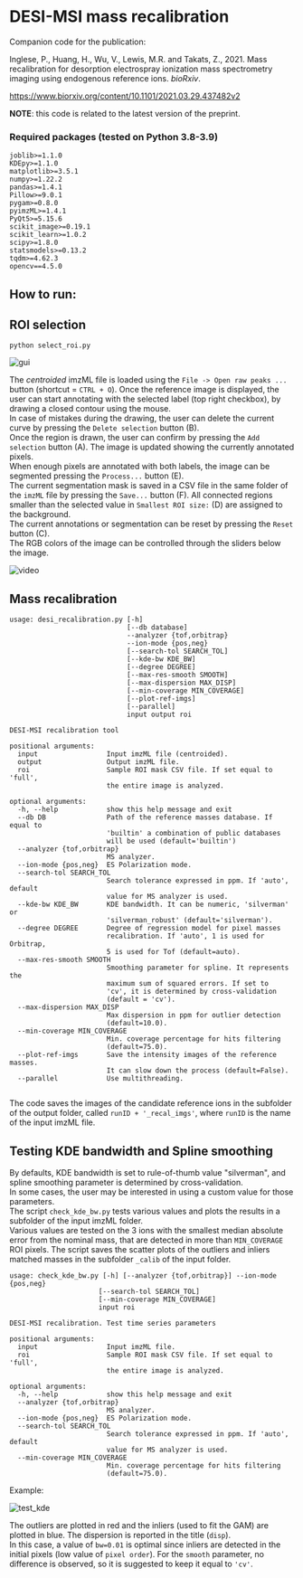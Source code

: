 # DESI-MSI mass recalibration

Companion code for the publication:

Inglese, P., Huang, H., Wu, V., Lewis, M.R. and Takats, Z., 2021. Mass
recalibration for desorption electrospray ionization mass spectrometry imaging
using endogenous reference ions. _bioRxiv_.

https://www.biorxiv.org/content/10.1101/2021.03.29.437482v2

**NOTE**: this code is related to the latest version of the preprint.

### Required packages (tested on Python 3.8-3.9)

```
joblib>=1.1.0
KDEpy>=1.1.0
matplotlib>=3.5.1
numpy>=1.22.2
pandas>=1.4.1
Pillow>=9.0.1
pygam>=0.8.0
pyimzML>=1.4.1
PyQt5>=5.15.6
scikit_image>=0.19.1
scikit_learn>=1.0.2
scipy>=1.8.0
statsmodels>=0.13.2
tqdm>=4.62.3
opencv==4.5.0
```

## How to run:

## ROI selection

```
python select_roi.py
```

![gui](./tools/resources/screenshot.png)

The _centroided_ imzML file is loaded using the `File -> Open raw peaks ...`
button (shortcut = `CTRL + O`). Once the reference image is displayed, the user
can start annotating with the selected label (top right checkbox), by drawing a
closed contour using the mouse.  
In case of mistakes during the drawing, the user can delete the current curve by
pressing the `Delete selection` button (B).  
Once the region is drawn, the user can confirm by pressing the `Add selection`
button (A). The image is updated showing the currently annotated pixels.  
When enough pixels are annotated with both labels, the image can be segmented
pressing the `Process...` button (E).  
The current segmentation mask is saved in a CSV file in the same folder of the
`imzML` file by pressing the `Save...` button (F). All connected regions smaller
than the selected value in `Smallest ROI size:` (D) are assigned to the
background.  
The current annotations or segmentation can be reset by pressing the `Reset`
button (C).  
The RGB colors of the image can be controlled through the sliders below the
image.

![video](./tools/resources/screen_rec.gif)

## Mass recalibration

```
usage: desi_recalibration.py [-h] 
                             [--db database]
                             --analyzer {tof,orbitrap} 
                             --ion-mode {pos,neg}
                             [--search-tol SEARCH_TOL]
                             [--kde-bw KDE_BW]
                             [--degree DEGREE]
                             [--max-res-smooth SMOOTH]
                             [--max-dispersion MAX_DISP]
                             [--min-coverage MIN_COVERAGE]
                             [--plot-ref-imgs]
                             [--parallel]
                             input output roi

DESI-MSI recalibration tool

positional arguments:
  input                 Input imzML file (centroided).
  output                Output imzML file.
  roi                   Sample ROI mask CSV file. If set equal to 'full', 
                        the entire image is analyzed.

optional arguments:
  -h, --help            show this help message and exit
  --db DB               Path of the reference masses database. If equal to 
                        'builtin' a combination of public databases
                        will be used (default='builtin')
  --analyzer {tof,orbitrap}
                        MS analyzer.
  --ion-mode {pos,neg}  ES Polarization mode.
  --search-tol SEARCH_TOL
                        Search tolerance expressed in ppm. If 'auto', default 
                        value for MS analyzer is used.
  --kde-bw KDE_BW       KDE bandwidth. It can be numeric, 'silverman' or 
                        'silverman_robust' (default='silverman').
  --degree DEGREE       Degree of regression model for pixel masses 
                        recalibration. If 'auto', 1 is used for Orbitrap,
                        5 is used for Tof (default=auto).
  --max-res-smooth SMOOTH
                        Smoothing parameter for spline. It represents the 
                        maximum sum of squared errors. If set to
                        'cv', it is determined by cross-validation 
                        (default = 'cv').
  --max-dispersion MAX_DISP
                        Max dispersion in ppm for outlier detection 
                        (default=10.0).
  --min-coverage MIN_COVERAGE
                        Min. coverage percentage for hits filtering 
                        (default=75.0).
  --plot-ref-imgs       Save the intensity images of the reference masses. 
                        It can slow down the process (default=False).
  --parallel            Use multithreading.
                   
```

The code saves the images of the candidate reference ions in the subfolder of
the output folder, called `runID + '_recal_imgs'`, where `runID` is the name of
the input imzML file.

## Testing KDE bandwidth and Spline smoothing

By defaults, KDE bandwidth is set to rule-of-thumb value "silverman", and spline
smoothing parameter is determined by cross-validation.  
In some cases, the user may be interested in using a custom value for those
parameters.  
The script `check_kde_bw.py` tests various values and plots the results in a
subfolder of the input imzML folder.  
Various values are tested on the 3 ions with the smallest median absolute error
from the nominal mass, that are detected in more than `MIN_COVERAGE` ROI pixels.
The script saves the scatter plots of the outliers and inliers matched masses in
the subfolder `_calib` of the input folder.

```
usage: check_kde_bw.py [-h] [--analyzer {tof,orbitrap}] --ion-mode {pos,neg} 
                      [--search-tol SEARCH_TOL]
                      [--min-coverage MIN_COVERAGE]
                      input roi

DESI-MSI recalibration. Test time series parameters

positional arguments:
  input                 Input imzML file.
  roi                   Sample ROI mask CSV file. If set equal to 'full',
                        the entire image is analyzed.

optional arguments:
  -h, --help            show this help message and exit
  --analyzer {tof,orbitrap}
                        MS analyzer.
  --ion-mode {pos,neg}  ES Polarization mode.
  --search-tol SEARCH_TOL
                        Search tolerance expressed in ppm. If 'auto', default 
                        value for MS analyzer is used.
  --min-coverage MIN_COVERAGE
                        Min. coverage percentage for hits filtering 
                        (default=75.0).
```

Example:

![test_kde](./tools/resources/test_params_739.4686.png)

The outliers are plotted in red and the inliers (used to fit the GAM) are
plotted in blue. The dispersion is reported in the title (`disp`).  
In this case, a value of `bw=0.01` is optimal since inliers are detected in the
initial pixels (low value of `pixel order`). For the `smooth` parameter, no
difference is observed, so it is suggested to keep it equal to `'cv'`.
